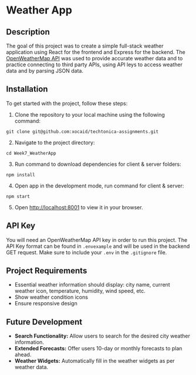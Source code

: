 # Weather App

## Description
The goal of this project was to create a simple full-stack weather application using React for the frontend and Express for the backend. The [OpenWeatherMap API](https://openweathermap.org/) was used to provide accurate weather data and to practice connecting to third party APIs, using API leys to access weather data and by parsing JSON data.

## Installation 
To get started with the project, follow these steps:
<br/>

1. Clone the repository to your local machine using the following command:
```
git clone git@github.com:xocaid/techtonica-assignments.git
```
2. Navigate to the project directory:
```
cd Week7_WeatherApp 
```
3. Run command to download dependencies for client & server folders:
```
npm install
```
4. Open app in the development mode, run command for client & server:
```
npm start
```
5. Open [http://localhost:8001](http://localhost:8001) to view it in your browser.

## API Key
You will need an OpenWeatherMap API key in order to run this project. The API Key format can be found in `.envexample` and will be used in the backend GET request. Make sure to include your `.env` in the `.gitignore` file.

## Project Requirements
- Essential weather information should display: city name, current weather icon, temperature, humidity, wind speed, etc.
- Show weather condition icons
- Ensure responsive design

## Future Development
- <b>Search Functionality:</b> Allow users to search for the desired city weather information.
- <b>Extended Forecasts:</b> Offer users 10-day or monthly forecasts to plan ahead.
- <b>Weather Widgets:</b> Automatically fill in the weather widgets as per weather data.
